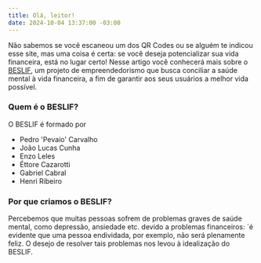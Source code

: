 ```yaml
---
title: Olá, leitor!
date: 2024-10-04 13:37:00 -03:00
---
```


Não sabemos se você escaneou um dos QR Codes ou se alguém te indicou esse site, mas uma coisa é certa: se você deseja potencializar sua vida financeira, está no lugar certo! Nesse artigo você conhecerá mais sobre o [BESLIF](https://pevaio.github.io/sobre), um projeto de empreendedorismo que busca conciliar a saúde mental à vida financeira, a fim de garantir aos seus usuários a melhor vida possível.

### Quem é o BESLIF?

O BESLIF é formado por
- Pedro 'Pevaio' Carvalho
- João Lucas Cunha
- Enzo Leles
- Éttore Cazarotti
- Gabriel Cabral
- Henri Ribeiro

### Por que criamos o BESLIF?

Percebemos que muitas pessoas sofrem de problemas graves de saúde mental, como depressão, ansiedade etc. devido a problemas financeiros: ´é evidente que uma pessoa endividada, por exemplo, não será plenamente feliz. O desejo de resolver tais problemas nos levou à idealização do BESLIF.